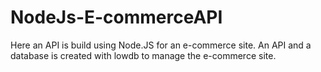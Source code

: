 ﻿# NodeJs-E-commerceAPI
Here an API is build using Node.JS for an e-commerce site. An API and a database is created with lowdb to manage the e-commerce site.
